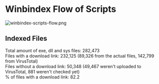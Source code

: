 # Winbindex Flow of Scripts

![winbindex-scripts-flow.png](winbindex-scripts-flow.png)

## Indexed Files

<!--FileStats-->
Total amount of exe, dll and sys files: 282,473  
Files with a download link: 232,125 (89,326 from the actual files, 142,799 from VirusTotal)  
Files without a download link: 50,348 (49,467 weren't uploaded to VirusTotal, 881 weren't checked yet)  
% of files with a download link: 82.2  
<!--/FileStats-->
